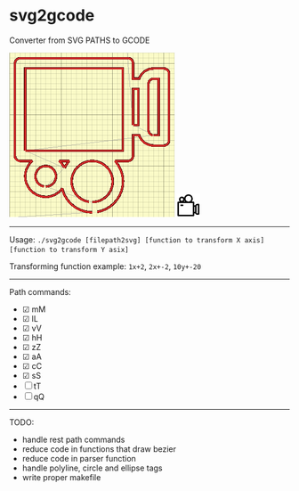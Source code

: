 # svg2gcode
Converter from SVG PATHS to GCODE

![example_gcode](./images/camera_gcode.png)
![example_svg](./images/camera_svg.png)

---
Usage: `./svg2gcode [filepath2svg] [function to transform X axis] [function to transform Y asix]`

Transforming function example: `1x+2`, `2x+-2`, `10y+-20`

---
Path commands:
- &#9745; mM
- &#9745; lL
- &#9745; vV
- &#9745; hH   
- &#9745; zZ
- &#9745; aA
- &#9745; cC
- &#9745; sS
- &#9744; tT
- &#9744; qQ

---
TODO:
* handle rest path commands
* reduce code in functions that draw bezier
* reduce code in parser function
* handle polyline, circle and ellipse tags
* write proper makefile
